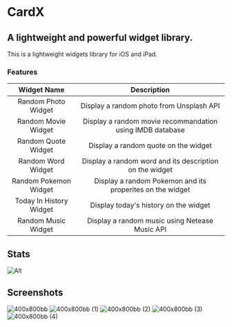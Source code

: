 # CardX
## A lightweight and powerful widget library.

This is a lightweight widgets library for iOS and iPad.

### Features

|Widget Name|Description|
|:---------:|:---------:|
|Random Photo Widget|Display a random photo from Unsplash API|
|Random Movie Widget|Display a random movie recommandation using IMDB database|
|Random Quote Widget|Display a random quote on the widget|
|Random Word Widget|Display a random word and its description on the widget|
|Random Pokemon Widget|Display a random Pokemon and its properites on the widget|
|Today In History Widget|Display today's history on the widget|
|Random Music Widget| Display a random music using Netease Music API|

## Stats

![Alt](https://repobeats.axiom.co/api/embed/ca36f5d2913e3cde651383b0fdc6bc33262b54de.svg "Repobeats analytics image")

## Screenshots

![400x800bb](https://user-images.githubusercontent.com/25716486/168143443-017a892b-21a5-4988-8b44-1440ffcad4e1.png)
![400x800bb (1)](https://user-images.githubusercontent.com/25716486/168143444-018eb350-930a-4e4d-b73e-6b65ad190e46.png)
![400x800bb (2)](https://user-images.githubusercontent.com/25716486/168143449-cc9ebf91-14a4-450d-9fe5-97ee5a7d03f5.png)
![400x800bb (3)](https://user-images.githubusercontent.com/25716486/168143451-0dbbd125-3a5e-4e68-b895-0c775cc0798b.png)
![400x800bb (4)](https://user-images.githubusercontent.com/25716486/168143453-4c085022-3e7c-410f-9981-f420121223a5.png)
